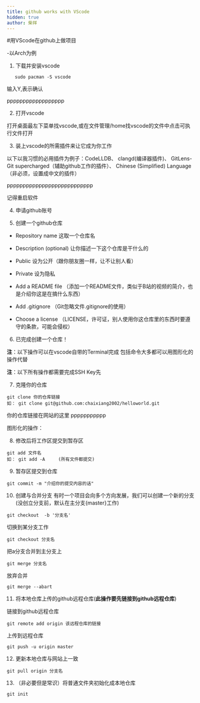 ```yaml
---
title: github works with VScode
hidden: true
author: 柴祥
---
```

#用VScode在github上做项目

-以Arch为例



1. 下载并安装vscode
 ``` shell
    sudo pacman -S vscode
```
输入Y,表示确认

pppppppppppppppppp

2. 打开vscode

打开桌面最左下菜单找vscode,或在文件管理/home找vscode的文件中点击可执行文件打开

3. 装上vscode的所需插件来让它成为你工作

以下以我习惯的必用插件为例子：CodeLLDB、 clangd(编译器插件)、   GitLens-Git supercharged（辅助github工作的插件）、  Chinese (Simplified) Language（非必须，设置成中文的插件）

ppppppppppppppppppppppppppp

记得重启软件

4. 申请github账号

5. 创建一个github仓库

- Repository name 这取一个仓库名

- Description (optional) 让你描述一下这个仓库是干什么的

- Public 设为公开（跟你朋友圈一样，让不让别人看）

- Private 设为隐私

- Add a README file （添加一个README文件，类似于B站的视频的简介，也是介绍你这是在搞什么东西）
- Add .gitignore  （Git忽略文件.gitignore的使用）
- Choose a license  （LICENSE，许可证，别人使用你这仓库里的东西时要遵守的条款，可能会侵权）

6. 已完成创建一个仓库！

**注**：以下操作可以在vscode自带的Terminal完成
包括命令大多都可以用图形化的操作代替


**注**：以下所有操作都需要完成SSH Key先

7. 克隆你的仓库
```
git clone 你的仓库链接
如： git clone git@github.com:chaixiang2002/helloworld.git
```
你的仓库链接在网站的这里
ppppppppppp

图形化的操作：

8. 修改后将工作区提交到暂存区
```
git add 文件名
如： git add -A     (所有文件都提交)
```

9. 暂存区提交到仓库
```
git commit -m "介绍你的提交内容的话"
```

10. 创建与合并分支
有时一个项目会向多个方向发展，我们可以创建一个新的分支(没创立分支前，默认在主分支{master}工作)

```
git checkout  -b '分支名'
```
切换到某分支工作
```
git checkout 分支名
```
把a分支合并到主分支上
```
git merge 分支名
```
放弃合并
```
git merge --abart
```





11.  将本地仓库上传的github远程仓库(**此操作要先链接到github远程仓库**)

链接到github远程仓库
```
git remote add origin 该远程仓库的链接
```
上传到远程仓库
```
git push -u origin master
```
12. 更新本地仓库与网站上一致
```
git pull origin 分支名
```

13. （非必要但是常识）将普通文件夹初始化成本地仓库
```
git init 
```









